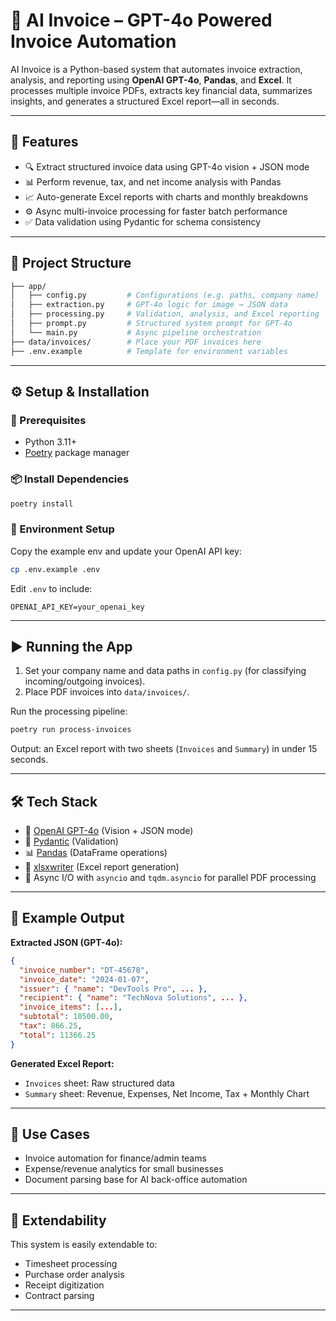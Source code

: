 # 🧾 AI Invoice – GPT-4o Powered Invoice Automation

AI Invoice is a Python-based system that automates invoice extraction, analysis, and reporting using **OpenAI GPT-4o**, **Pandas**, and **Excel**. It processes multiple invoice PDFs, extracts key financial data, summarizes insights, and generates a structured Excel report—all in seconds.

---

## 🚀 Features

- 🔍 Extract structured invoice data using GPT-4o vision + JSON mode  
- 📊 Perform revenue, tax, and net income analysis with Pandas  
- 📈 Auto-generate Excel reports with charts and monthly breakdowns  
- ⚙️ Async multi-invoice processing for faster batch performance  
- ✅ Data validation using Pydantic for schema consistency  

---

## 📁 Project Structure

```bash
├── app/
│   ├── config.py         # Configurations (e.g. paths, company name)
│   ├── extraction.py     # GPT-4o logic for image → JSON data
│   ├── processing.py     # Validation, analysis, and Excel reporting
│   ├── prompt.py         # Structured system prompt for GPT-4o
│   └── main.py           # Async pipeline orchestration
├── data/invoices/        # Place your PDF invoices here
├── .env.example          # Template for environment variables
````

---

## ⚙️ Setup & Installation

### 🔐 Prerequisites

* Python 3.11+
* [Poetry](https://python-poetry.org/) package manager

### 📦 Install Dependencies

```bash
poetry install
```

### 🔧 Environment Setup

Copy the example env and update your OpenAI API key:

```bash
cp .env.example .env
```

Edit `.env` to include:

```
OPENAI_API_KEY=your_openai_key
```

---

## ▶️ Running the App

1. Set your company name and data paths in `config.py` (for classifying incoming/outgoing invoices).
2. Place PDF invoices into `data/invoices/`.

Run the processing pipeline:

```bash
poetry run process-invoices
```

Output: an Excel report with two sheets (`Invoices` and `Summary`) in under 15 seconds.

---

## 🛠 Tech Stack

* 🔮 [OpenAI GPT-4o](https://openai.com/gpt-4o) (Vision + JSON mode)
* 🧠 [Pydantic](https://docs.pydantic.dev) (Validation)
* 📊 [Pandas](https://pandas.pydata.org/) (DataFrame operations)
* 📁 [xlsxwriter](https://xlsxwriter.readthedocs.io/) (Excel report generation)
* 🧵 Async I/O with `asyncio` and `tqdm.asyncio` for parallel PDF processing

---

## 📌 Example Output

**Extracted JSON (GPT-4o):**

```json
{
  "invoice_number": "DT-45678",
  "invoice_date": "2024-01-07",
  "issuer": { "name": "DevTools Pro", ... },
  "recipient": { "name": "TechNova Solutions", ... },
  "invoice_items": [...],
  "subtotal": 10500.00,
  "tax": 866.25,
  "total": 11366.25
}
```

**Generated Excel Report:**

* `Invoices` sheet: Raw structured data
* `Summary` sheet: Revenue, Expenses, Net Income, Tax + Monthly Chart

---

## 📂 Use Cases

* Invoice automation for finance/admin teams
* Expense/revenue analytics for small businesses
* Document parsing base for AI back-office automation

---

## 🧠 Extendability

This system is easily extendable to:

* Timesheet processing
* Purchase order analysis
* Receipt digitization
* Contract parsing
---
